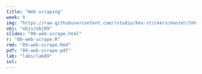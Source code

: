 ```yaml
---
title: "Web scraping"
week: 9
img: "https://raw.githubusercontent.com/rstudio/hex-stickers/master/SVG/rvest.svg"
obj: "objs/obj09"
slides: "09-web-scrape.html"
r: "09-web-scrape.R"
rmd: "09-web-scrape.Rmd"
pdf: "09-web-scrape.pdf"
lab: "labs/lab09"
sol:
---
```

